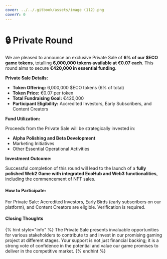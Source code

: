 ```yaml
---
cover: ../../.gitbook/assets/image (112).png
coverY: 0
---
```


# 🔒 Private Round

We are pleased to announce an exclusive Private Sale of **6% of our $ECO game tokens**, totalling **6,000,000 tokens available at €0.07 each**. This round aims to secure **€420,000 in essential funding**.

**Private Sale Details:**

* **Token Offering:** 6,000,000 $ECO tokens (6% of total)
* **Token Price:** €0.07 per token
* **Total Fundraising Goal:** €420,000
* **Participant Eligibility:** Accredited Investors, Early Subscribers, and Content Creators

**Fund Utilization:**

Proceeds from the Private Sale will be strategically invested in:

* **Alpha Polishing and Beta Development**
* Marketing Initiatives
* Other Essential Operational Activities

**Investment Outcome:**

Successful completion of this round will lead to the launch of a **fully polished Web2 Game with integrated EcoHub and Web3 functionalities**, including the commencement of NFT sales.

#### How to Participate:

For Private Sale: Accredited Investors, Early Birds (early subscribers on our platform), and Content Creators are eligible. Verification is required.

#### Closing Thoughts

{% hint style="info" %}
The Private Sale presents invaluable opportunities for various stakeholders to contribute to and invest in our promising gaming project at different stages. Your support is not just financial backing; it is a strong vote of confidence in the potential and value our game promises to deliver in the competitive market.
{% endhint %}

